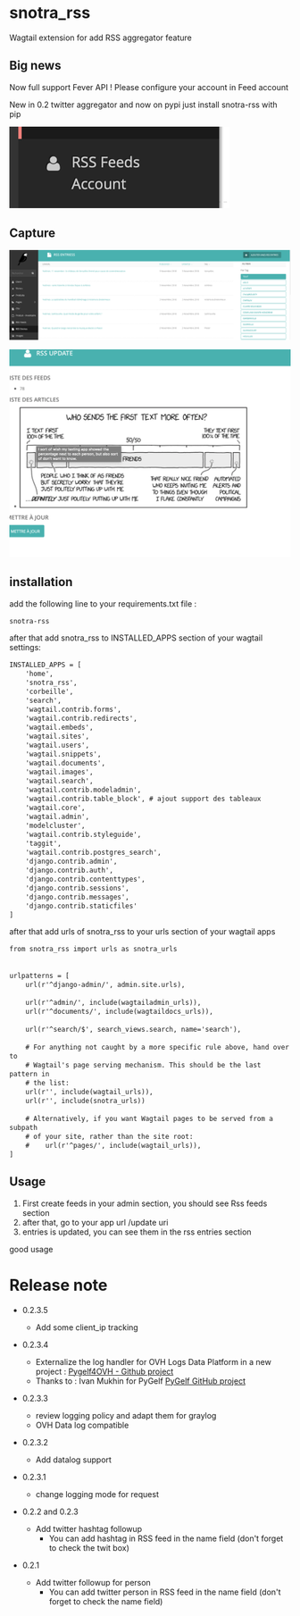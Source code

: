 # snotra_rss
Wagtail extension for add RSS aggregator feature

## Big news
Now full support Fever API !
Please configure your account in Feed account


New in 0.2 twitter aggregator
and now on pypi just install snotra-rss with pip

![feed account](doc/feed%20account.png)


## Capture
![capture](doc/entries.png)


![capture of article](doc/article.png)



## installation
add the following line to your requirements.txt file :
````
snotra-rss
````

after that add snotra_rss to INSTALLED_APPS section of your wagtail settings:
````
INSTALLED_APPS = [
    'home',
    'snotra_rss',
    'corbeille',
    'search',
    'wagtail.contrib.forms',
    'wagtail.contrib.redirects',
    'wagtail.embeds',
    'wagtail.sites',
    'wagtail.users',
    'wagtail.snippets',
    'wagtail.documents',
    'wagtail.images',
    'wagtail.search',
    'wagtail.contrib.modeladmin',
    'wagtail.contrib.table_block', # ajout support des tableaux
    'wagtail.core',
    'wagtail.admin',
    'modelcluster',
    'wagtail.contrib.styleguide',
    'taggit',
    'wagtail.contrib.postgres_search',
    'django.contrib.admin',
    'django.contrib.auth',
    'django.contrib.contenttypes',
    'django.contrib.sessions',
    'django.contrib.messages',
    'django.contrib.staticfiles'
]
````

after that add urls of snotra_rss to your urls section of your wagtail apps

````
from snotra_rss import urls as snotra_urls


urlpatterns = [
    url(r'^django-admin/', admin.site.urls),

    url(r'^admin/', include(wagtailadmin_urls)),
    url(r'^documents/', include(wagtaildocs_urls)),

    url(r'^search/$', search_views.search, name='search'),

    # For anything not caught by a more specific rule above, hand over to
    # Wagtail's page serving mechanism. This should be the last pattern in
    # the list:
    url(r'', include(wagtail_urls)),
    url(r'', include(snotra_urls))

    # Alternatively, if you want Wagtail pages to be served from a subpath
    # of your site, rather than the site root:
    #    url(r'^pages/', include(wagtail_urls)),
]
````

## Usage
1. First create feeds in your admin section, you should see Rss feeds section
2. after that, go to your app url /update uri
3. entries is updated, you can see them in the rss entries section

good usage


# Release note
 - 0.2.3.5
   * Add some client_ip tracking
 - 0.2.3.4
   * Externalize the log handler for OVH  Logs Data Platform in a new project : [Pygelf4OVH - Github project](https://github.com/olopost/pygelf4ovh.git)
   * Thanks to : Ivan Mukhin for PyGelf [PyGelf GitHub project](https://github.com/keeprocking/pygelf)
 - 0.2.3.3
   * review logging policy and adapt them for graylog
   * OVH Data log compatible
 - 0.2.3.2
   * Add datalog support
 - 0.2.3.1
   * change logging mode for request
 - 0.2.2 and 0.2.3
   * Add twitter hashtag followup
     - You can add hashtag in RSS feed in the name field (don't forget to check the twit box)
 
 - 0.2.1
   * Add twitter followup for person
     - You can add twitter person in RSS feed in the name field (don't forget to check the name field)